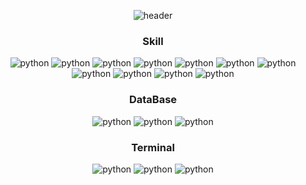 <div align=center>

![header](https://capsule-render.vercel.app/api?type=waving&color=B897FF&height=250&section=header&text=Juhee's%20GitHub&fontSize=50&fontColor=FFFFFF)

### Skill
![python](https://img.shields.io/badge/Python-3776AB?style=for-the-badge&logo=python&logoColor=white)
![python](https://img.shields.io/badge/Java-ED8B00?style=for-the-badge&logo=openjdk&logoColor=white)
![python](https://img.shields.io/badge/Django-092E20?style=for-the-badge&logo=django&logoColor=white)
![python](https://img.shields.io/badge/Spring-6DB33F?style=for-the-badge&logo=spring&logoColor=white)
![python](https://img.shields.io/badge/HTML5-E34F26?style=for-the-badge&logo=html5&logoColor=white)
![python](https://img.shields.io/badge/CSS3-1572B6?style=for-the-badge&logo=css3&logoColor=white)
![python](https://img.shields.io/badge/JavaScript-F7DF1E?style=for-the-badge&logo=JavaScript&logoColor=white) 
![python](https://img.shields.io/badge/C-00599C?style=for-the-badge&logo=c&logoColor=white) 
![python](https://img.shields.io/badge/Bootstrap-563D7C?style=for-the-badge&logo=bootstrap&logoColor=white) 
![python](https://img.shields.io/badge/Markdown-000000?style=for-the-badge&logo=markdown&logoColor=white) 
![python](https://img.shields.io/badge/Amazon_AWS-232F3E?style=for-the-badge&logo=amazon-aws&logoColor=white) 
</br>

### DataBase
![python](https://img.shields.io/badge/SQLite-07405E?style=for-the-badge&logo=sqlite&logoColor=white)
![python](https://img.shields.io/badge/PostgreSQL-316192?style=for-the-badge&logo=postgresql&logoColor=white)
![python](https://img.shields.io/badge/MySQL-005C84?style=for-the-badge&logo=mysql&logoColor=white)
</br>

### Terminal
![python](https://img.shields.io/badge/GIT-E44C30?style=for-the-badge&logo=git&logoColor=white)
![python](https://img.shields.io/badge/powershell-5391FE?style=for-the-badge&logo=powershell&logoColor=white)
![python](https://img.shields.io/badge/windows%20terminal-4D4D4D?style=for-the-badge&logo=windows%20terminal&logoColor=white)

</div>

